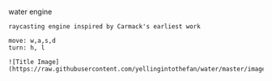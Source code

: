 water engine

    raycasting engine inspired by Carmack's earliest work

    move: w,a,s,d
    turn: h, l

    ![Title Image](https://raw.githubusercontent.com/yellingintothefan/water/master/images/screenshot.png)
